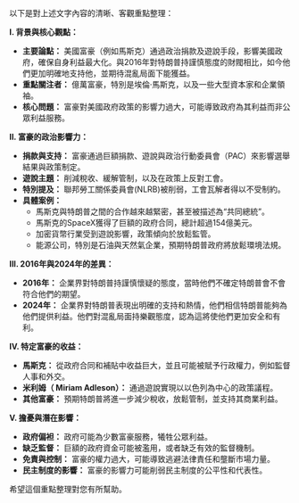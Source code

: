 以下是對上述文字內容的清晰、客觀重點整理：

**I. 背景與核心觀點：**

*   **主要論點：** 美國富豪（例如馬斯克）通過政治捐款及遊說手段，影響美國政府，確保自身利益最大化。與2016年對特朗普持謹慎態度的財閥相比，如今他們更加明確地支持他，並期待混亂局面下能獲益。
*   **重點關注者：** 億萬富豪，特別是埃倫·馬斯克，以及一些大型資本家和企業領袖。
*   **核心問題：** 富豪對美國政府政策的影響力過大，可能導致政府為其利益而非公眾利益服務。

**II. 富豪的政治影響力：**

*   **捐款與支持：** 富豪通過巨額捐款、遊說與政治行動委員會（PAC）來影響選舉結果與政策制定。
*   **遊說主題：** 削減稅收、緩解管制，以及在政策上反對工會。
*   **特別提及：** 聯邦勞工關係委員會(NLRB)被削弱，工會瓦解者得以不受制約。
*   **具體案例：**
    *   馬斯克與特朗普之間的合作越來越緊密，甚至被描述為“共同總統”。
    *   馬斯克的SpaceX獲得了巨額的政府合同，總計超過154億美元。
    *   加密貨幣行業受到遊說影響，政策傾向於放鬆監管。
    *   能源公司，特別是石油與天然氣企業，預期特朗普政府將放鬆環境法規。

**III. 2016年與2024年的差異：**

*   **2016年：** 企業界對特朗普持謹慎懷疑的態度，當時他們不確定特朗普會不會符合他們的期望。
*   **2024年：** 企業界對特朗普表現出明確的支持和熱情，他們相信特朗普能夠為他們提供利益。他們對混亂局面持樂觀態度，認為這將使他們更加安全和有利。

**IV. 特定富豪的收益：**

*   **馬斯克：** 從政府合同和補貼中收益巨大，並且可能被賦予行政權力，例如監督人事和外交。
*   **米利姆（ Miriam Adleson）：** 通過遊說實現以以色列為中心的政策議程。
*   **其他富豪：** 預期特朗普將進一步減少稅收，放鬆管制，並支持其商業利益。

**V. 擔憂與潛在影響：**

*   **政府偏袒：** 政府可能為少數富豪服務，犧牲公眾利益。
*   **缺乏監督：** 巨額的政府資金可能被濫用，或者缺乏有效的監督機制。
*   **免責與控制：** 富豪的權力過大，可能導致逃避法律責任和壟斷市場力量。
*   **民主制度的影響：** 富豪的影響力可能削弱民主制度的公平性和代表性。

希望這個重點整理對您有所幫助。